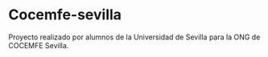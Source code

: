 
# Cocemfe-sevilla
Proyecto realizado por alumnos de la Universidad de Sevilla para la ONG de COCEMFE Sevilla.

